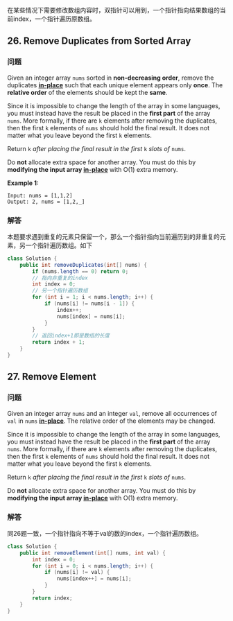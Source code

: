 在某些情况下需要修改数组内容时，双指针可以用到，一个指针指向结果数组的当前index，一个指针遍历原数组。

## 26. Remove Duplicates from Sorted Array

### 问题

Given an integer array `nums` sorted in **non-decreasing order**, remove the duplicates [**in-place**](https://en.wikipedia.org/wiki/In-place_algorithm) such that each unique element appears only **once**. The **relative order** of the elements should be kept the **same**.

Since it is impossible to change the length of the array in some languages, you must instead have the result be placed in the **first part** of the array `nums`. More formally, if there are `k` elements after removing the duplicates, then the first `k` elements of `nums` should hold the final result. It does not matter what you leave beyond the first `k` elements.

Return `k` *after placing the final result in the first* `k` *slots of* `nums`.

Do **not** allocate extra space for another array. You must do this by **modifying the input array [in-place](https://en.wikipedia.org/wiki/In-place_algorithm)** with O(1) extra memory.

**Example 1:**

```
Input: nums = [1,1,2]
Output: 2, nums = [1,2,_]
```

### 解答

本题要求遇到重复的元素只保留一个，那么一个指针指向当前遍历到的非重复的元素，另一个指针遍历数组。如下

```java
class Solution {
    public int removeDuplicates(int[] nums) {
        if (nums.length == 0) return 0;
        // 指向非重复的index
        int index = 0;
        // 另一个指针遍历数组
        for (int i = 1; i < nums.length; i++) {
            if (nums[i] != nums[i - 1]) {
                index++;
                nums[index] = nums[i];
            }
        }
        // 返回index+1即是数组的长度
        return index + 1;
    }
}
```

## 27. Remove Element

### 问题

Given an integer array `nums` and an integer `val`, remove all occurrences of `val` in `nums` [**in-place**](https://en.wikipedia.org/wiki/In-place_algorithm). The relative order of the elements may be changed.

Since it is impossible to change the length of the array in some languages, you must instead have the result be placed in the **first part** of the array `nums`. More formally, if there are `k` elements after removing the duplicates, then the first `k` elements of `nums` should hold the final result. It does not matter what you leave beyond the first `k` elements.

Return `k` *after placing the final result in the first* `k` *slots of* `nums`.

Do **not** allocate extra space for another array. You must do this by **modifying the input array [in-place](https://en.wikipedia.org/wiki/In-place_algorithm)** with O(1) extra memory.

### 解答

同26题一致，一个指针指向不等于val的数的index，一个指针遍历数组。

```java
class Solution {
    public int removeElement(int[] nums, int val) {
        int index = 0;
        for (int i = 0; i < nums.length; i++) {
            if (nums[i] != val) {
                nums[index++] = nums[i];
            }
        }
        return index;
    }
}
```

